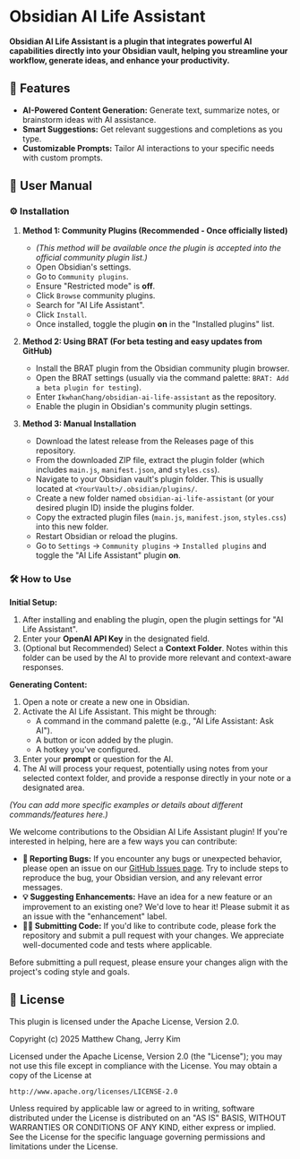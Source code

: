 # Obsidian AI Life Assistant

**Obsidian AI Life Assistant is a plugin that integrates powerful AI capabilities directly into your Obsidian vault, helping you streamline your workflow, generate ideas, and enhance your productivity.**

## 🚀 Features

*   **AI-Powered Content Generation:** Generate text, summarize notes, or brainstorm ideas with AI assistance.
*   **Smart Suggestions:** Get relevant suggestions and completions as you type.
*   **Customizable Prompts:** Tailor AI interactions to your specific needs with custom prompts.

## 📖 User Manual

### ⚙️ Installation

1.  **Method 1: Community Plugins (Recommended - Once officially listed)**
    *   *(This method will be available once the plugin is accepted into the official community plugin list.)*
    *   Open Obsidian's settings.
    *   Go to `Community plugins`.
    *   Ensure "Restricted mode" is **off**.
    *   Click `Browse` community plugins.
    *   Search for "AI Life Assistant".
    *   Click `Install`.
    *   Once installed, toggle the plugin **on** in the "Installed plugins" list.

2.  **Method 2: Using BRAT (For beta testing and easy updates from GitHub)**
    *   Install the BRAT plugin from the Obsidian community plugin browser.
    *   Open the BRAT settings (usually via the command palette: `BRAT: Add a beta plugin for testing`).
    *   Enter `IkwhanChang/obsidian-ai-life-assistant` as the repository.
    *   Enable the plugin in Obsidian's community plugin settings.

3.  **Method 3: Manual Installation**
    *   Download the latest release from the Releases page of this repository.
    *   From the downloaded ZIP file, extract the plugin folder (which includes `main.js`, `manifest.json`, and `styles.css`).
    *   Navigate to your Obsidian vault's plugin folder. This is usually located at `<YourVault>/.obsidian/plugins/`.
    *   Create a new folder named `obsidian-ai-life-assistant` (or your desired plugin ID) inside the plugins folder.
    *   Copy the extracted plugin files (`main.js`, `manifest.json`, `styles.css`) into this new folder.
    *   Restart Obsidian or reload the plugins.
    *   Go to `Settings` -> `Community plugins` -> `Installed plugins` and toggle the "AI Life Assistant" plugin **on**.

### 🛠️ How to Use

**Initial Setup:**
1.  After installing and enabling the plugin, open the plugin settings for "AI Life Assistant".
2.  Enter your **OpenAI API Key** in the designated field.
3.  (Optional but Recommended) Select a **Context Folder**. Notes within this folder can be used by the AI to provide more relevant and context-aware responses.

**Generating Content:**
1.  Open a note or create a new one in Obsidian.
2.  Activate the AI Life Assistant. This might be through:
    *   A command in the command palette (e.g., "AI Life Assistant: Ask AI").
    *   A button or icon added by the plugin.
    *   A hotkey you've configured.
3.  Enter your **prompt** or question for the AI.
4.  The AI will process your request, potentially using notes from your selected context folder, and provide a response directly in your note or a designated area.

*(You can add more specific examples or details about different commands/features here.)*

We welcome contributions to the Obsidian AI Life Assistant plugin! If you're interested in helping, here are a few ways you can contribute:

*   **🐛 Reporting Bugs:** If you encounter any bugs or unexpected behavior, please open an issue on our [GitHub Issues page](https://github.com/IkwhanChang/obsidian-ai-life-assistant/issues). Try to include steps to reproduce the bug, your Obsidian version, and any relevant error messages.
*   **💡 Suggesting Enhancements:** Have an idea for a new feature or an improvement to an existing one? We'd love to hear it! Please submit it as an issue with the "enhancement" label.
*   **🧑‍💻 Submitting Code:** If you'd like to contribute code, please fork the repository and submit a pull request with your changes. We appreciate well-documented code and tests where applicable.

Before submitting a pull request, please ensure your changes align with the project's coding style and goals.

## 📜 License

This plugin is licensed under the Apache License, Version 2.0.

Copyright (c) 2025 Matthew Chang, Jerry Kim

Licensed under the Apache License, Version 2.0 (the "License");
you may not use this file except in compliance with the License.
You may obtain a copy of the License at

    http://www.apache.org/licenses/LICENSE-2.0

Unless required by applicable law or agreed to in writing, software
distributed under the License is distributed on an "AS IS" BASIS,
WITHOUT WARRANTIES OR CONDITIONS OF ANY KIND, either express or implied.
See the License for the specific language governing permissions and
limitations under the License.
